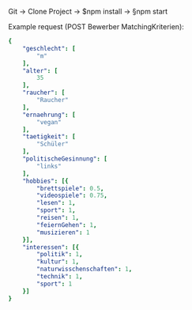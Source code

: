 Git -> Clone Project -> $npm install -> §npm start



Example request (POST Bewerber MatchingKriterien):


```yaml
{
    "geschlecht": [
        "m"
    ],
    "alter": [
        35
    ],
    "raucher": [
        "Raucher"
    ],
    "ernaehrung": [
        "vegan"
    ],
    "taetigkeit": [
        "Schüler"
    ],
    "politischeGesinnung": [
        "links"
    ],
    "hobbies": [{
        "brettspiele": 0.5,
        "videospiele": 0.75,
        "lesen": 1,
        "sport": 1,
        "reisen": 1,
        "feiernGehen": 1,
        "musizieren": 1
    }],
    "interessen": [{
        "politik": 1,
        "kultur": 1,
        "naturwisschenschaften": 1,
        "technik": 1,
        "sport": 1
    }]
}
```
